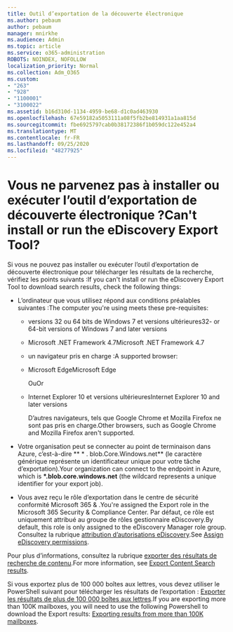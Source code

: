 ```yaml
---
title: Outil d’exportation de la découverte électronique
ms.author: pebaum
author: pebaum
manager: mnirkhe
ms.audience: Admin
ms.topic: article
ms.service: o365-administration
ROBOTS: NOINDEX, NOFOLLOW
localization_priority: Normal
ms.collection: Adm_O365
ms.custom:
- "263"
- "928"
- "1100001"
- "3100022"
ms.assetid: b16d310d-1134-4959-be68-d1c0ad463930
ms.openlocfilehash: 67e59182a5053111a08f5fb2be814931a1aa815d
ms.sourcegitcommit: fbe6925797cab0b38172386f1b059dc122e452a4
ms.translationtype: MT
ms.contentlocale: fr-FR
ms.lasthandoff: 09/25/2020
ms.locfileid: "48277925"
---
```

# <a name="cant-install-or-run-the-ediscovery-export-tool"></a><span data-ttu-id="28f39-102">Vous ne parvenez pas à installer ou exécuter l’outil d’exportation de découverte électronique ?</span><span class="sxs-lookup"><span data-stu-id="28f39-102">Can't install or run the eDiscovery Export Tool?</span></span>

<span data-ttu-id="28f39-103">Si vous ne pouvez pas installer ou exécuter l’outil d’exportation de découverte électronique pour télécharger les résultats de la recherche, vérifiez les points suivants :</span><span class="sxs-lookup"><span data-stu-id="28f39-103">If you can't install or run the eDiscovery Export Tool to download search results, check the following things:</span></span>
  
- <span data-ttu-id="28f39-104">L’ordinateur que vous utilisez répond aux conditions préalables suivantes :</span><span class="sxs-lookup"><span data-stu-id="28f39-104">The computer you're using meets these pre-requisites:</span></span>

  - <span data-ttu-id="28f39-105">versions 32 ou 64 bits de Windows 7 et versions ultérieures</span><span class="sxs-lookup"><span data-stu-id="28f39-105">32- or 64-bit versions of Windows 7 and later versions</span></span>

  - <span data-ttu-id="28f39-106">Microsoft .NET Framework 4.7</span><span class="sxs-lookup"><span data-stu-id="28f39-106">Microsoft .NET Framework 4.7</span></span>

  - <span data-ttu-id="28f39-107">un navigateur pris en charge :</span><span class="sxs-lookup"><span data-stu-id="28f39-107">A supported browser:</span></span>

  - <span data-ttu-id="28f39-108">Microsoft Edge</span><span class="sxs-lookup"><span data-stu-id="28f39-108">Microsoft Edge</span></span>

    <span data-ttu-id="28f39-109">Ou</span><span class="sxs-lookup"><span data-stu-id="28f39-109">Or</span></span>

  - <span data-ttu-id="28f39-110">Internet Explorer 10 et versions ultérieures</span><span class="sxs-lookup"><span data-stu-id="28f39-110">Internet Explorer 10 and later versions</span></span>

    <span data-ttu-id="28f39-111">D’autres navigateurs, tels que Google Chrome et Mozilla Firefox ne sont pas pris en charge.</span><span class="sxs-lookup"><span data-stu-id="28f39-111">Other browsers, such as Google Chrome and Mozilla Firefox aren't supported.</span></span>

- <span data-ttu-id="28f39-112">Votre organisation peut se connecter au point de terminaison dans Azure, c’est-à-dire \*\* \* . blob.Core.Windows.net\*\* (le caractère générique représente un identificateur unique pour votre tâche d’exportation).</span><span class="sxs-lookup"><span data-stu-id="28f39-112">Your organization can connect to the endpoint in Azure, which is **\*.blob.core.windows.net** (the wildcard represents a unique identifier for your export job).</span></span>

- <span data-ttu-id="28f39-113">Vous avez reçu le rôle d’exportation dans le centre de sécurité conformité Microsoft 365 &amp; .</span><span class="sxs-lookup"><span data-stu-id="28f39-113">You're assigned the Export role in the Microsoft 365 Security &amp; Compliance Center.</span></span> <span data-ttu-id="28f39-114">Par défaut, ce rôle est uniquement attribué au groupe de rôles gestionnaire eDiscovery.</span><span class="sxs-lookup"><span data-stu-id="28f39-114">By default, this role is only assigned to the eDiscovery Manager role group.</span></span> <span data-ttu-id="28f39-115">Consultez la rubrique [attribution d’autorisations eDiscovery](https://docs.microsoft.com/microsoft-365/compliance/assign-ediscovery-permissions).</span><span class="sxs-lookup"><span data-stu-id="28f39-115">See [Assign eDiscovery permissions](https://docs.microsoft.com/microsoft-365/compliance/assign-ediscovery-permissions).</span></span>

<span data-ttu-id="28f39-116">Pour plus d’informations, consultez la rubrique [exporter des résultats de recherche de contenu](https://docs.microsoft.com/microsoft-365/compliance/export-search-results).</span><span class="sxs-lookup"><span data-stu-id="28f39-116">For more information, see [Export Content Search results](https://docs.microsoft.com/microsoft-365/compliance/export-search-results).</span></span>

<span data-ttu-id="28f39-117">Si vous exportez plus de 100 000 boîtes aux lettres, vous devez utiliser le PowerShell suivant pour télécharger les résultats de l’exportation :  [Exporter les résultats de plus de 100 000 boîtes aux lettres](https://docs.microsoft.com/microsoft-365/compliance/export-search-results?view=o365-worldwide%23exporting-results-from-more-than-100000-mailboxes).</span><span class="sxs-lookup"><span data-stu-id="28f39-117">If you are exporting more than 100K mailboxes, you will need to use the following Powershell to download the Export results:  [Exporting results from more than 100K mailboxes](https://docs.microsoft.com/microsoft-365/compliance/export-search-results?view=o365-worldwide%23exporting-results-from-more-than-100000-mailboxes).</span></span>